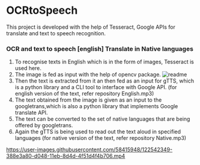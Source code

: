 # OCRtoSpeech
This project is developed with the help of Tesseract, Google APIs for translate and text to speech recognition.

### OCR and text to speech [english] Translate in Native languages

1. To recognise texts in English which is in the form of images, Tesseract is used here. 
2. The image is fed as input with the help of opencv package.
![readme](https://user-images.githubusercontent.com/58415948/122537423-2bbb1800-d043-11eb-9af8-1d96fe18b549.PNG)
3. Then the text is extracted from it an then fed as an input for gTTS, which is a python library and a CLI tool to interface with Google API. (for english version of the text, refer repository English.mp3)
4. The text obtained from the image is given as an input to the googletrans,which is also a python library that implements Google translate API.
5. The text can be converted to the set of native languages that are being offered by googletrans.
6. Again the gTTS is being used to read out the text aloud in specified languages (for native version of the text, refer repository Native.mp3)  


https://user-images.githubusercontent.com/58415948/122542349-388e3a80-d048-11eb-8d4d-4f51d4f4b706.mp4
